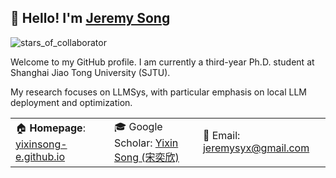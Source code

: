 ## 👋  Hello! I'm [Jeremy Song](https://yixinsong-e.github.io/)

![stars_of_collaborator](https://img.shields.io/github/stars/yixinsong-e?affiliations=COLLABORATOR&style=social)


Welcome to my GitHub profile. I am currently a third-year Ph.D. student at Shanghai Jiao Tong University (SJTU). 

My research focuses on LLMSys, with particular emphasis on local LLM deployment and optimization.

<table width="100%">
  <tr>
    <td>🏠 <b>Homepage</b>: <a href="https://yixinsong-e.github.io/" target="_blank">yixinsong-e.github.io</a></td>
    <td>🎓 Google Scholar: <a href="https://scholar.google.com/citations?user=wl8inS4AAAAJ&hl=en" target="_blank">Yixin Song (宋奕欣)</a></td>
    <td>📧 Email: <a href="jeremysyx@gmail.com" target="_blank">jeremysyx@gmail.com</a></td>
  </tr>
	
</table>





